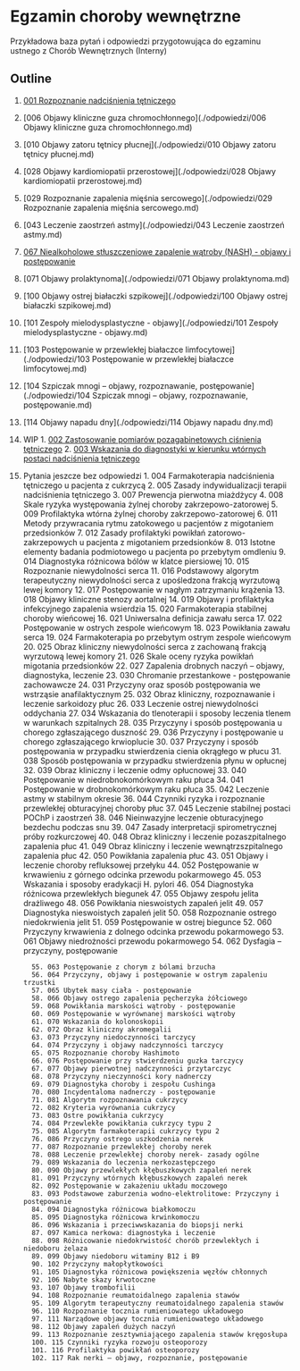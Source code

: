 # Egzamin choroby wewnętrzne

Przykładowa baza pytań i odpowiedzi przygotowująca do egzaminu ustnego z Chorób Wewnętrznych (Interny)



## Outline

1. [001 Rozpoznanie nadciśnienia tętniczego](./odpowiedzi/001-rozpoznawanie-nadcisnienia-tetniczego.md)
2. [006 Objawy kliniczne guza chromochłonnego](./odpowiedzi/006 Objawy kliniczne guza chromochłonnego.md)
3. [010 Objawy zatoru tętnicy płucnej](./odpowiedzi/010 Objawy zatoru tętnicy płucnej.md)
4. [028 Objawy kardiomiopatii przerostowej](./odpowiedzi/028 Objawy kardiomiopatii przerostowej.md)
5. [029 Rozpoznanie zapalenia mięśnia sercowego](./odpowiedzi/029 Rozpoznanie zapalenia mięśnia sercowego.md)
6. [043 Leczenie zaostrzeń astmy](./odpowiedzi/043 Leczenie zaostrzeń astmy.md)
7. [067 Niealkoholowe stłuszczeniowe zapalenie wątroby (NASH) - objawy i postępowanie](./odpowiedzi/067-nash.md)
8. [071 Objawy prolaktynoma](./odpowiedzi/071 Objawy prolaktynoma.md)
9. [100 Objawy ostrej białaczki szpikowej](./odpowiedzi/100 Objawy ostrej białaczki szpikowej.md)
10. [101 Zespoły mielodysplastyczne - objawy](./odpowiedzi/101 Zespoły mielodysplastyczne - objawy.md)
11. [103 Postępowanie w przewlekłej białaczce limfocytowej](./odpowiedzi/103 Postępowanie w przewlekłej białaczce limfocytowej.md)
12. [104 Szpiczak mnogi – objawy, rozpoznawanie, postępowanie](./odpowiedzi/104 Szpiczak mnogi – objawy, rozpoznawanie, postępowanie.md)
13. [114 Objawy napadu dny](./odpowiedzi/114 Objawy napadu dny.md)
14. WIP
          1. [002 Zastosowanie pomiarów pozagabinetowych ciśnienia tętniczego](./odpowiedzi/002-pomiary-pozagabinetowe-bp.md)
          2. [003 Wskazania do diagnostyki w kierunku wtórnych postaci nadciśnienia tętniczego](./odpowiedzi/003-wskazania-do-diagnostyki-wtornych-postaci-nt.md)
15. Pytania jeszcze bez odpowiedzi
          1. 004 Farmakoterapia nadciśnienia tętniczego u pacjenta z cukrzycą
          2. 005 Zasady indywidualizacji terapii nadciśnienia tętniczego
          3. 007 Prewencja pierwotna miażdżycy
          4. 008 Skale ryzyka występowania żylnej choroby zakrzepowo-zatorowej
          5. 009 Profilaktyka wtórna żylnej choroby zakrzepowo-zatorowej
          6. 011 Metody przywracania rytmu zatokowego u pacjentów z migotaniem przedsionków
          7. 012 Zasady profilaktyki powikłań zatorowo-zakrzepowych u pacjenta z migotaniem
              przedsionków
          8. 013 Istotne elementy badania podmiotowego u pacjenta po przebytym omdleniu
          9. 014 Diagnostyka różnicowa bólów w klatce piersiowej
          10. 015 Rozpoznanie niewydolności serca
          11. 016 Podstawowy algorytm terapeutyczny niewydolności serca z upośledzona frakcją
                 wyrzutową lewej komory
          12. 017 Postępowanie w nagłym zatrzymaniu krążenia
          13. 018 Objawy kliniczne stenozy aortalnej
          14. 019 Objawy i profilaktyka infekcyjnego zapalenia wsierdzia
          15. 020 Farmakoterapia stabilnej choroby wieńcowej
          16. 021 Uniwersalna definicja zawału serca
          17. 022 Postępowanie w ostrych zespole wieńcowym
          18. 023 Powikłania zawału serca
          19. 024 Farmakoterapia po przebytym ostrym zespole wieńcowym
          20. 025 Obraz kliniczny niewydolności serca z zachowaną frakcją wyrzutową lewej komory
          21. 026 Skale oceny ryzyka powikłań migotania przedsionków
          22. 027 Zapalenia drobnych naczyń – objawy, diagnostyka, leczenie
          23. 030 Chromanie przestankowe - postępowanie zachowawcze
          24. 031 Przyczyny oraz sposób postępowania we wstrząsie anafilaktycznym
          25. 032 Obraz kliniczny, rozpoznawanie i leczenie sarkoidozy płuc
          26. 033 Leczenie ostrej niewydolności oddychania
          27. 034 Wskazania do tlenoterapii i sposoby leczenia tlenem w warunkach szpitalnych
          28. 035 Przyczyny i sposób postępowania u chorego zgłaszającego duszność
          29. 036 Przyczyny i postępowanie u chorego zgłaszającego krwioplucie
          30. 037 Przyczyny i sposób postępowania w przypadku stwierdzenia cienia okrągłego w płucu
          31. 038 Sposób postępowania w przypadku stwierdzenia płynu w opłucnej
          32. 039 Obraz kliniczny i leczenie odmy opłucnowej
          33. 040 Postępowanie w niedrobnokomórkowym raku płuca
          34. 041 Postępowanie w drobnokomórkowym raku płuca
          35. 042 Leczenie astmy w stabilnym okresie
          36. 044 Czynniki ryzyka i rozpoznanie przewlekłej obturacyjnej choroby płuc
          37. 045 Leczenie stabilnej postaci POChP i zaostrzeń
          38. 046 Nieinwazyjne leczenie obturacyjnego bezdechu podczas snu
          39. 047 Zasady interpretacji spirometrycznej próby rozkurczowej
          40. 048 Obraz kliniczny i leczenie pozaszpitalnego zapalenia płuc
          41. 049 Obraz kliniczny i leczenie wewnątrzszpitalnego zapalenia płuc
          42. 050 Powikłania zapalenia płuc
          43. 051 Objawy i leczenie choroby refluksowej przełyku
          44. 052 Postępowanie w krwawieniu z górnego odcinka przewodu pokarmowego
          45. 053 Wskazania i sposoby eradykacji H. pylori
          46. 054 Diagnostyka różnicowa przewlekłych biegunek
          47. 055 Objawy zespołu jelita drażliwego
          48. 056 Powikłania nieswoistych zapaleń jelit
          49. 057 Diagnostyka nieswoistych zapaleń jelit
          50. 058 Rozpoznanie ostrego niedokrwienia jelit
          51. 059 Postępowanie w ostrej biegunce
          52. 060 Przyczyny krwawienia z dolnego odcinka przewodu pokarmowego
          53. 061 Objawy niedrożności przewodu pokarmowego
          54. 062 Dysfagia – przyczyny, postępowanie

          55. 063 Postępowanie z chorym z bólami brzucha
          56. 064 Przyczyny, objawy i postępowanie w ostrym zapaleniu trzustki
          57. 065 Ubytek masy ciała - postępowanie
          58. 066 Objawy ostrego zapalenia pęcherzyka żółciowego
          59. 068 Powikłania marskości wątroby - postępowanie
          60. 069 Postępowanie w wyrównanej marskości wątroby
          61. 070 Wskazania do kolonoskopii
          62. 072 Obraz kliniczny akromegalii
          63. 073 Przyczyny niedoczynności tarczycy
          64. 074 Przyczyny i objawy nadczynności tarczycy
          65. 075 Rozpoznanie choroby Hashimoto
          66. 076 Postępowanie przy stwierdzeniu guzka tarczycy
          67. 077 Objawy pierwotnej nadczynności przytarczyc
          68. 078 Przyczyny nieczynności kory nadnerczy
          69. 079 Diagnostyka choroby i zespołu Cushinga
          70. 080 Incydentaloma nadnerczy - postępowanie
          71. 081 Algorytm rozpoznawania cukrzycy
          72. 082 Kryteria wyrównania cukrzycy
          73. 083 Ostre powikłania cukrzycy
          74. 084 Przewlekłe powikłania cukrzycy typu 2
          75. 085 Algorytm farmakoterapii cukrzycy typu 2
          76. 086 Przyczyny ostrego uszkodzenia nerek
          77. 087 Rozpoznanie przewlekłej choroby nerek
          78. 088 Leczenie przewlekłej choroby nerek- zasady ogólne
          79. 089 Wskazania do leczenia nerkozastępczego
          80. 090 Objawy przewlekłych kłębuszkowych zapaleń nerek
          81. 091 Przyczyny wtórnych kłębuszkowych zapaleń nerek
          82. 092 Postępowanie w zakażeniu układu moczowego
          83. 093 Podstawowe zaburzenia wodno-elektrolitowe: Przyczyny i postępowanie
          84. 094 Diagnostyka różnicowa białkomoczu
          85. 095 Diagnostyka różnicowa krwinkomoczu
          86. 096 Wskazania i przeciwwskazania do biopsji nerki
          87. 097 Kamica nerkowa: diagnostyka i leczenie
          88. 098 Różnicowanie niedokrwistość chorób przewlekłych i niedoboru żelaza
          89. 099 Objawy niedoboru witaminy B12 i B9
          90. 102 Przyczyny małopłytkowości
          91. 105 Diagnostyka różnicowa powiększenia węzłów chłonnych
          92. 106 Nabyte skazy krwotoczne
          93. 107 Objawy trombofilii
          94. 108 Rozpoznanie reumatoidalnego zapalenia stawów
          95. 109 Algorytm terapeutyczny reumatoidalnego zapalenia stawów
          96. 110 Rozpoznanie tocznia rumieniowatego układowego
          97. 111 Narządowe objawy tocznia rumieniowatego układowego
          98. 112 Objawy zapaleń dużych naczyń
          99. 113 Rozpoznanie zesztywniającego zapalenia stawów kręgosłupa
          100. 115 Czynniki ryzyka rozwoju osteoporozy
          101. 116 Profilaktyka powikłań osteoporozy
          102. 117 Rak nerki – objawy, rozpoznanie, postępowanie
